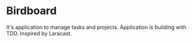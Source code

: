 # Birdboard
It's application to manage tasks and projects. Application is building with TDD.
Inspired by Laracast.
